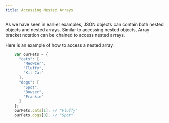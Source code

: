 ```yaml
---
title: Accessing Nested Arrays
---
```

As we have seen in earlier examples, JSON objects can contain both nested objects and nested arrays. Similar to accessing nested objects, Array bracket notation can be chained to access nested arrays.

Here is an example of how to access a nested array:

```js
    var ourPets = {
      "cats": [
        "Meowzer",
        "Fluffy",
        "Kit-Cat"
      ],
      "dogs": [
        "Spot",
        "Bowser",
        "Frankie"
      ]
    };
    ourPets.cats[1]; // "Fluffy"
    ourPets.dogs[0]; // "Spot"
```
